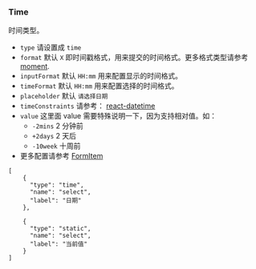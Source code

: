 ### Time

时间类型。

-   `type` 请设置成 `time`
-   `format` 默认 `X` 即时间戳格式，用来提交的时间格式。更多格式类型请参考 [moment](http://momentjs.com/).
-   `inputFormat` 默认 `HH:mm` 用来配置显示的时间格式。
-   `timeFormat` 默认 `HH:mm` 用来配置选择的时间格式。
-   `placeholder` 默认 `请选择日期`
-   `timeConstraints` 请参考： [react-datetime](https://github.com/YouCanBookMe/react-datetime)
-   `value` 这里面 value 需要特殊说明一下，因为支持相对值。如：
    -   `-2mins` 2 分钟前
    -   `+2days` 2 天后
    -   `-10week` 十周前
-   更多配置请参考 [FormItem](./FormItem.md)

```schema:height="250" scope="form"
[
    {
      "type": "time",
      "name": "select",
      "label": "日期"
    },

    {
      "type": "static",
      "name": "select",
      "label": "当前值"
    }
]
```
